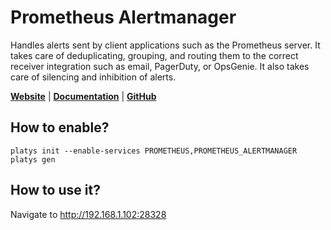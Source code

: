 # Prometheus Alertmanager

Handles alerts sent by client applications such as the Prometheus server. It takes care of deduplicating, grouping, and routing them to the correct receiver integration such as email, PagerDuty, or OpsGenie. It also takes care of silencing and inhibition of alerts.

**[Website](https://prometheus.io/)** | **[Documentation](https://prometheus.io/docs/alerting/latest/alertmanager/)** | **[GitHub](https://github.com/prometheus/alertmanager)**

## How to enable?

```
platys init --enable-services PROMETHEUS,PROMETHEUS_ALERTMANAGER	
platys gen
```

## How to use it?

Navigate to <http://192.168.1.102:28328>